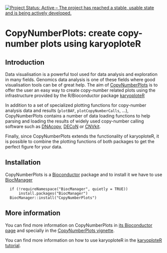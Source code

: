 [![Project Status: Active – The project has reached a stable, usable state and is being actively developed.](https://www.repostatus.org/badges/latest/active.svg)](https://www.repostatus.org/#active)


# CopyNumberPlots: create copy-number plots using karyoploteR 

## Introduction

Data visualisation is a powerful tool used for data analysis and exploration in 
many fields. Genomics data analysis is one of these fields where good 
visualisation tools can be of great help. 
The aim of [CopyNumberPlots](http://bioconductor.org/packages/CopyNumberPlots/)
is to offer the user an 
easy way to create copy-number related plots using the infrastructure provided
by the R/Bioconductor package [karyoploteR](http://bioconductor.org/packages/karyoploteR/)

In addition to a set of specialized plotting functions for copy-number analysis
data and results (`plotBAF`, `plotCopyNumberCalls`, ...), 
CopyNumberPlots contains a number of data loading 
functions to help parsing and loading the results of widely used 
copy-number calling software such as [DNAcopy](	http://bioconductor.org/packages/DNAcopy/),
[DECoN](https://wellcomeopenresearch.org/articles/1-20/v1) or
[CNVkit](https://cnvkit.readthedocs.io/en/stable/).

Finally, since CopyNumberPlots extends the 
functionality of karyoploteR, it is possible 
to combine the plotting functions of both packages to get the perfect
figure for your data.

## Installation

CopyNumberPlots is a [Bioconductor](http://bioconductor.org) 
package and to install it we have to use 
[BiocManager](https://cran.r-project.org/web/packages/BiocManager/vignettes/BiocManager.html)

```{r getPackage, eval=FALSE}
  if (!requireNamespace("BiocManager", quietly = TRUE))
      install.packages("BiocManager")
  BiocManager::install("CopyNumberPlots")
```

## More information

You can find more information on CopyNumberPlots in 
[its Bioconductor page](http://bioconductor.org/packages/CopyNumberPlots/) 
and specially in the 
[CopyNumberPlots vignette](https://bioconductor.org/packages/release/bioc/vignettes/CopyNumberPlots/inst/doc/CopyNumberPlots.html).

You can find more information on how to use karyoploteR in the
[karyoploteR tutorial](https://bernatgel.github.io/karyoploter_tutorial/).



